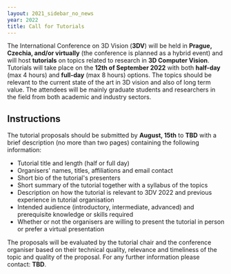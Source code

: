 ```yaml
---
layout: 2021_sidebar_no_news
year: 2022
title: Call for Tutorials
---
```


The International Conference on 3D Vision (**3DV**) will be held in **Prague, Czechia, and/or virtually** (the conference is planned as a hybrid event) and will host **tutorials** on topics related to research in **3D Computer Vision**. Tutorials will take place on the **12th of September 2022** with both **half-day** (max 4 hours) and **full-day** (max 8 hours) options. The topics should be relevant to the current state of the art in 3D vision and also of long term value. The attendees will be mainly graduate students and researchers in the field from both academic and industry sectors.

## Instructions

The tutorial proposals should be submitted by **August, 15th** to **TBD** with a brief description (no more than two pages) containing the following information:
- Tutorial title and length (half or full day)
- Organisers' names, titles, affiliations and email contact
- Short bio of the tutorial's presenters
- Short summary of the tutorial together with a syllabus of the topics
- Description on how the tutorial is relevant to 3DV 2022 and previous experience in tutorial organisation
- Intended audience (introductory, intermediate, advanced) and prerequisite knowledge or skills required
- Whether or not the organisers are willing to present the tutorial in person or prefer a virtual presentation

The proposals will be evaluated by the tutorial chair and the conference organiser based on their technical quality, relevance and timeliness of the topic and quality of the proposal. For any further information please contact: **TBD**.
